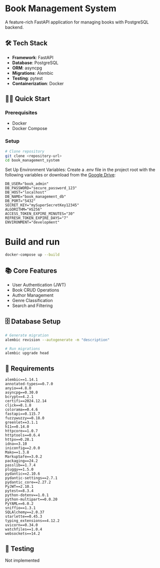 # Book Management System

A feature-rich FastAPI application for managing books with PostgreSQL backend.

## 🛠 Tech Stack

- **Framework**: FastAPI
- **Database**: PostgreSQL
- **ORM**: asyncpg
- **Migrations**: Alembic
- **Testing**: pytest
- **Containerization**: Docker

## 🏃‍♂️ Quick Start

### Prerequisites
- Docker
- Docker Compose

### Setup

```bash
# Clone repository
git clone <repository-url>
cd book_management_system
```

Set Up Environment Variables: Create a .env file in the project root with the following variables or download from the [Google Drive](https://drive.google.com/file/d/1N2lnlc7llw-mJJvg7-nk0DUq_i-ghaWD/view?usp=sharing):

```
DB_USER="book_admin"
DB_PASSWORD="secure_password_123"
DB_HOST="localhost"
DB_NAME="book_management_db"
DB_PORT="5432"
SECRET_KEY="mySuperSecretKey12345"
ALGORITHM="HS256"
ACCESS_TOKEN_EXPIRE_MINUTES="30"
REFRESH_TOKEN_EXPIRE_DAYS="7"
ENVIRONMENT="development"
```

# Build and run
```bash
docker-compose up --build
```

## 📚 Core Features

- User Authentication (JWT)
- Book CRUD Operations
- Author Management
- Genre Classification
- Search and Filtering

## 🗄 Database Setup

```bash
# Generate migration
alembic revision --autogenerate -m "description"

# Run migrations
alembic upgrade head
```

## 📝 Requirements

```
alembic==1.14.1
annotated-types==0.7.0
anyio==4.8.0
asyncpg==0.30.0
bcrypt==4.2.1
certifi==2024.12.14
click==8.1.8
colorama==0.4.6
fastapi==0.115.7
fuzzywuzzy==0.18.0
greenlet==3.1.1
h11==0.14.0
httpcore==1.0.7
httptools==0.6.4
httpx==0.28.1
idna==3.10
iniconfig==2.0.0
Mako==1.3.8
MarkupSafe==3.0.2
packaging==24.2
passlib==1.7.4
pluggy==1.5.0
pydantic==2.10.6
pydantic-settings==2.7.1
pydantic_core==2.27.2
PyJWT==2.10.1
pytest==8.3.4
python-dotenv==1.0.1
python-multipart==0.0.20
PyYAML==6.0.2
sniffio==1.3.1
SQLAlchemy==2.0.37
starlette==0.45.3
typing_extensions==4.12.2
uvicorn==0.34.0
watchfiles==1.0.4
websockets==14.2
```

## 🧪 Testing

Not implemented


